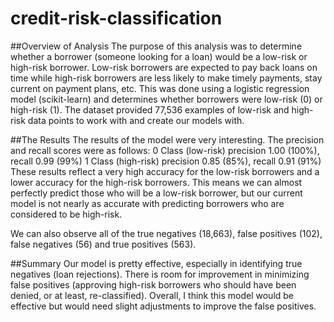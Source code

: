 # credit-risk-classification

##Overview of Analysis
The purpose of this analysis was to determine whether a borrower (someone looking for a loan) would be a low-risk or high-risk borrower. Low-risk borrowers are expected to pay back loans on time while high-risk borrowers are less likely to make timely payments, stay current on payment plans, etc. This was done using a logistic regression model (scikit-learn) and determines whether borrowers were low-risk (0) or high-risk (1). The dataset provided 77,536 examples of low-risk and high-risk data points to work with and create our models with.

##The Results
The results of the model were very interesting. The precision and recall scores were as follows:
  0 Class (low-risk) precision 1.00 (100%), recall 0.99 (99%)
  1 Class (high-risk) precision 0.85 (85%), recall 0.91 (91%)
These results reflect a very high accuracy for the low-risk borrowers and a lower accuracy for the high-risk borrowers. This means we can almost perfectly predict those who will be a low-risk borrower, but our current model is not nearly as accurate with predicting borrowers who are considered to be high-risk.

We can also observe all of the true negatives (18,663), false positives (102), false negatives (56) and true positives (563).

##Summary
Our model is pretty effective, especially in identifying true negatives (loan rejections). There is room for improvement in minimizing false positives (approving high-risk borrowers who should have been denied, or at least, re-classified). Overall, I think this model would be effective but would need slight adjustments to improve the false positives.
